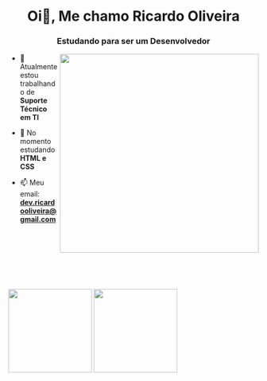 <h1 align="center">Oi👋, Me chamo Ricardo Oliveira</h1>
<h3 align="center">Estudando para ser um Desenvolvedor</h3>

<img align="right" width="400px" src="https://www.iroidtechnologies.com/static/home/images/oew_rrybb.gif">

- 🔭 Atualmente estou trabalhando de **Suporte Técnico em TI**

- 🌱 No momento estudando **HTML e CSS**

- 📫 Meu email: **dev.ricardooliveira@gmail.com**
<br><br><br><br><br><br><br>

##

<div>
  <img height="168em" src="https://github-readme-stats.vercel.app/api?username=ricardo-oliveira-dev&show_icons=true&theme=github_dark">
  <img height="168em" src="https://github-readme-stats.vercel.app/api/top-langs/?username=ricardo-oliveira-dev&layout=compact&theme=github_dark">
</div>
